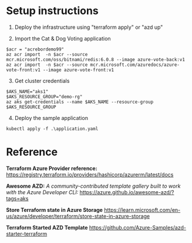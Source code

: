 # Setup instructions

1. Deploy the infrastructure using "terraform apply" or "azd up"

2. Import the Cat & Dog Voting application
```
$acr = "acrebordemo99"
az acr import  -n $acr --source mcr.microsoft.com/oss/bitnami/redis:6.0.8 --image azure-vote-back:v1
az acr import  -n $acr --source mcr.microsoft.com/azuredocs/azure-vote-front:v1 --image azure-vote-front:v1
```

3. Get cluster credentials
```
$AKS_NAME="aks1"
$AKS_RESOURCE_GROUP="demo-rg"
az aks get-credentials --name $AKS_NAME --resource-group $AKS_RESOURCE_GROUP
```

4. Deploy the sample application
```
kubectl apply -f .\application.yaml
```

# Reference

**Terraform Azure Provider reference:**
https://registry.terraform.io/providers/hashicorp/azurerm/latest/docs

**Awesome AZD:** *A community-contributed template gallery built to work with the Azure Developer CLI:* 
https://azure.github.io/awesome-azd/?tags=aks

**Store Terraform state in Azure Storage**
https://learn.microsoft.com/en-us/azure/developer/terraform/store-state-in-azure-storage

**Terraform Started AZD Template**
https://github.com/Azure-Samples/azd-starter-terraform
